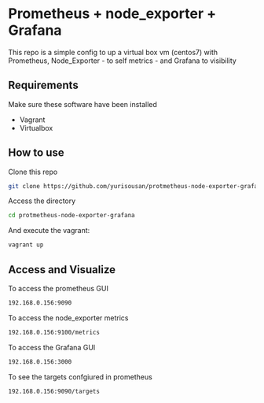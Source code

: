 # Prometheus + node_exporter + Grafana
This repo is a simple config to up a virtual box vm (centos7) with Prometheus, Node_Exporter - to self metrics - and Grafana to visibility

## Requirements
Make sure these software have been installed
- Vagrant
- Virtualbox
## How to use
Clone this repo
```bash
git clone https://github.com/yurisousan/protmetheus-node-exporter-grafana.git
```
Access the directory
```bash
cd protmetheus-node-exporter-grafana
```
And execute the vagrant:
```bash
vagrant up
```
## Access and Visualize
To access the prometheus GUI
```bash
192.168.0.156:9090
```
To access the node_exporter metrics
```bash
192.168.0.156:9100/metrics
```
To access the Grafana GUI
```bash
192.168.0.156:3000
```
To see the targets confgiured in prometheus
```bash
192.168.0.156:9090/targets
```